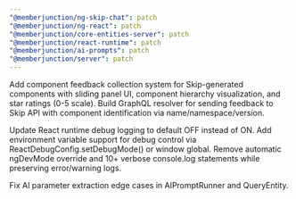 ```yaml
---
"@memberjunction/ng-skip-chat": patch
"@memberjunction/ng-react": patch
"@memberjunction/core-entities-server": patch
"@memberjunction/react-runtime": patch
"@memberjunction/ai-prompts": patch
"@memberjunction/server": patch
---
```


Add component feedback collection system for Skip-generated
components with sliding panel UI, component hierarchy visualization,
and star ratings (0-5 scale). Build GraphQL resolver for sending
feedback to Skip API with component identification via
name/namespace/version.

Update React runtime debug logging to default OFF instead of ON. Add
environment variable support for debug control via
ReactDebugConfig.setDebugMode() or window global. Remove automatic
ngDevMode override and 10+ verbose console.log statements while
preserving error/warning logs.

Fix AI parameter extraction edge cases in AIPromptRunner and
QueryEntity.
